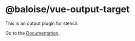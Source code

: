 # @baloise/vue-output-target

This is an output plugin for stencil.

Go to the [Documentation](https://github.com/baloise/stencil-ds-output-targets).
